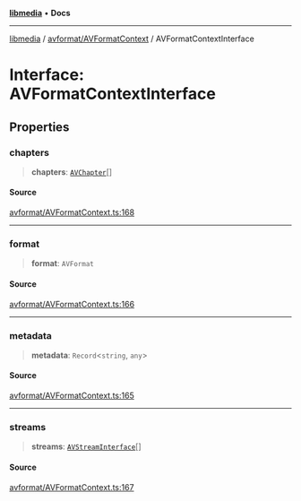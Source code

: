 [**libmedia**](../../../README.md) • **Docs**

***

[libmedia](../../../README.md) / [avformat/AVFormatContext](../README.md) / AVFormatContextInterface

# Interface: AVFormatContextInterface

## Properties

### chapters

> **chapters**: [`AVChapter`](AVChapter.md)[]

#### Source

[avformat/AVFormatContext.ts:168](https://github.com/zhaohappy/libmedia/blob/87bf8029d8be58d5035a3f4dc7037c25d1ac371b/src/avformat/AVFormatContext.ts#L168)

***

### format

> **format**: `AVFormat`

#### Source

[avformat/AVFormatContext.ts:166](https://github.com/zhaohappy/libmedia/blob/87bf8029d8be58d5035a3f4dc7037c25d1ac371b/src/avformat/AVFormatContext.ts#L166)

***

### metadata

> **metadata**: `Record`\<`string`, `any`\>

#### Source

[avformat/AVFormatContext.ts:165](https://github.com/zhaohappy/libmedia/blob/87bf8029d8be58d5035a3f4dc7037c25d1ac371b/src/avformat/AVFormatContext.ts#L165)

***

### streams

> **streams**: [`AVStreamInterface`](../../AVStream/interfaces/AVStreamInterface.md)[]

#### Source

[avformat/AVFormatContext.ts:167](https://github.com/zhaohappy/libmedia/blob/87bf8029d8be58d5035a3f4dc7037c25d1ac371b/src/avformat/AVFormatContext.ts#L167)
